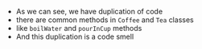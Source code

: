 * As we can see, we have duplication of code
* there are common methods in `Coffee` and `Tea` classes
* like `boilWater` and `pourInCup` methods
* And this duplication is a code smell